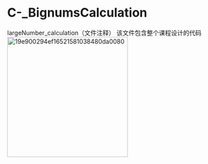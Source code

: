 # C-_BignumsCalculation

largeNumber_calculation（文件注释）
该文件包含整个课程设计的代码
<img width="278" alt="19e900294ef16521581038480da0080" src="https://github.com/IC-glb/C-_BignumsCalculation/assets/130474373/478286ea-9b22-4d39-9e26-2f895d20e583">
